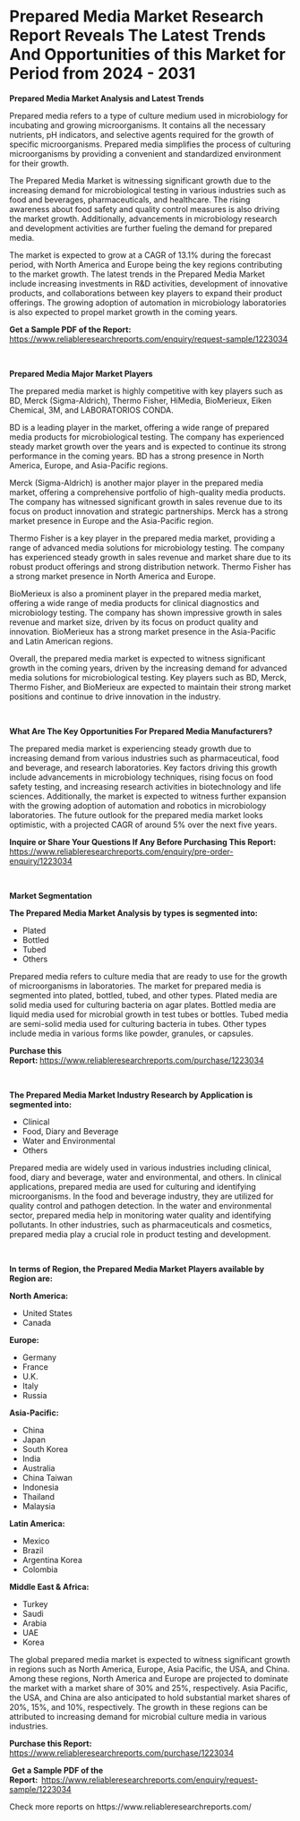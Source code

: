 <p><h1>Prepared Media Market Research Report Reveals The Latest Trends And Opportunities of this Market for Period from 2024 - 2031</h1></p><p><strong>Prepared Media Market Analysis and Latest Trends</strong></p>
<p><p>Prepared media refers to a type of culture medium used in microbiology for incubating and growing microorganisms. It contains all the necessary nutrients, pH indicators, and selective agents required for the growth of specific microorganisms. Prepared media simplifies the process of culturing microorganisms by providing a convenient and standardized environment for their growth.</p><p>The Prepared Media Market is witnessing significant growth due to the increasing demand for microbiological testing in various industries such as food and beverages, pharmaceuticals, and healthcare. The rising awareness about food safety and quality control measures is also driving the market growth. Additionally, advancements in microbiology research and development activities are further fueling the demand for prepared media.</p><p>The market is expected to grow at a CAGR of 13.1% during the forecast period, with North America and Europe being the key regions contributing to the market growth. The latest trends in the Prepared Media Market include increasing investments in R&D activities, development of innovative products, and collaborations between key players to expand their product offerings. The growing adoption of automation in microbiology laboratories is also expected to propel market growth in the coming years.</p></p>
<p><strong>Get a Sample PDF of the Report:&nbsp;</strong> <a href="https://www.reliableresearchreports.com/enquiry/request-sample/1223034">https://www.reliableresearchreports.com/enquiry/request-sample/1223034</a></p>
<p>&nbsp;</p>
<p><strong>Prepared Media Major Market Players</strong></p>
<p><p>The prepared media market is highly competitive with key players such as BD, Merck (Sigma-Aldrich), Thermo Fisher, HiMedia, BioMerieux, Eiken Chemical, 3M, and LABORATORIOS CONDA. </p><p>BD is a leading player in the market, offering a wide range of prepared media products for microbiological testing. The company has experienced steady market growth over the years and is expected to continue its strong performance in the coming years. BD has a strong presence in North America, Europe, and Asia-Pacific regions.</p><p>Merck (Sigma-Aldrich) is another major player in the prepared media market, offering a comprehensive portfolio of high-quality media products. The company has witnessed significant growth in sales revenue due to its focus on product innovation and strategic partnerships. Merck has a strong market presence in Europe and the Asia-Pacific region.</p><p>Thermo Fisher is a key player in the prepared media market, providing a range of advanced media solutions for microbiology testing. The company has experienced steady growth in sales revenue and market share due to its robust product offerings and strong distribution network. Thermo Fisher has a strong market presence in North America and Europe.</p><p>BioMerieux is also a prominent player in the prepared media market, offering a wide range of media products for clinical diagnostics and microbiology testing. The company has shown impressive growth in sales revenue and market size, driven by its focus on product quality and innovation. BioMerieux has a strong market presence in the Asia-Pacific and Latin American regions.</p><p>Overall, the prepared media market is expected to witness significant growth in the coming years, driven by the increasing demand for advanced media solutions for microbiological testing. Key players such as BD, Merck, Thermo Fisher, and BioMerieux are expected to maintain their strong market positions and continue to drive innovation in the industry.</p></p>
<p>&nbsp;</p>
<p><strong>What Are The Key Opportunities For Prepared Media Manufacturers?</strong></p>
<p><p>The prepared media market is experiencing steady growth due to increasing demand from various industries such as pharmaceutical, food and beverage, and research laboratories. Key factors driving this growth include advancements in microbiology techniques, rising focus on food safety testing, and increasing research activities in biotechnology and life sciences. Additionally, the market is expected to witness further expansion with the growing adoption of automation and robotics in microbiology laboratories. The future outlook for the prepared media market looks optimistic, with a projected CAGR of around 5% over the next five years.</p></p>
<p><strong>Inquire or Share Your Questions If Any Before Purchasing This Report:</strong> <a href="https://www.reliableresearchreports.com/enquiry/pre-order-enquiry/1223034">https://www.reliableresearchreports.com/enquiry/pre-order-enquiry/1223034</a></p>
<p>&nbsp;</p>
<p><strong>Market Segmentation</strong></p>
<p><strong>The Prepared Media Market Analysis by types is segmented into:</strong></p>
<p><ul><li>Plated</li><li>Bottled</li><li>Tubed</li><li>Others</li></ul></p>
<p><p>Prepared media refers to culture media that are ready to use for the growth of microorganisms in laboratories. The market for prepared media is segmented into plated, bottled, tubed, and other types. Plated media are solid media used for culturing bacteria on agar plates. Bottled media are liquid media used for microbial growth in test tubes or bottles. Tubed media are semi-solid media used for culturing bacteria in tubes. Other types include media in various forms like powder, granules, or capsules.</p></p>
<p><strong>Purchase this Report:&nbsp;</strong><a href="https://www.reliableresearchreports.com/purchase/1223034">https://www.reliableresearchreports.com/purchase/1223034</a></p>
<p>&nbsp;</p>
<p><strong>The Prepared Media Market Industry Research by Application is segmented into:</strong></p>
<p><ul><li>Clinical</li><li>Food, Diary and Beverage</li><li>Water and Environmental</li><li>Others</li></ul></p>
<p><p>Prepared media are widely used in various industries including clinical, food, diary and beverage, water and environmental, and others. In clinical applications, prepared media are used for culturing and identifying microorganisms. In the food and beverage industry, they are utilized for quality control and pathogen detection. In the water and environmental sector, prepared media help in monitoring water quality and identifying pollutants. In other industries, such as pharmaceuticals and cosmetics, prepared media play a crucial role in product testing and development.</p></p>
<p>&nbsp;</p>
<p><strong>In terms of Region, the Prepared Media Market Players available by Region are:</strong></p>
<p>
    <p> <strong> North America: </strong>
        <ul>
            <li>United States</li>
            <li>Canada</li>
        </ul>
        </p> 
    <p> <strong> Europe: </strong>
        <ul>
            <li>Germany</li>
            <li>France</li>
            <li>U.K.</li>
            <li>Italy</li>
            <li>Russia</li>
        </ul>
        </p> 
    <p> <strong> Asia-Pacific: </strong>
        <ul>
            <li>China</li>
            <li>Japan</li>
            <li>South Korea</li>
            <li>India</li>
            <li>Australia</li>
            <li>China Taiwan</li>
            <li>Indonesia</li>
            <li>Thailand</li>
            <li>Malaysia</li>
        </ul>
        </p> 
    <p> <strong> Latin America: </strong>
        <ul>
            <li>Mexico</li>
            <li>Brazil</li>
            <li>Argentina Korea</li>
            <li>Colombia</li>
        </ul>
        </p> 
    <p> <strong> Middle East & Africa: </strong>
        <ul>
            <li>Turkey</li>
            <li>Saudi</li>
            <li>Arabia</li>
            <li>UAE</li>
            <li>Korea</li>
        </ul>
    </p>
    </p>
<p><p>The global prepared media market is expected to witness significant growth in regions such as North America, Europe, Asia Pacific, the USA, and China. Among these regions, North America and Europe are projected to dominate the market with a market share of 30% and 25%, respectively. Asia Pacific, the USA, and China are also anticipated to hold substantial market shares of 20%, 15%, and 10%, respectively. The growth in these regions can be attributed to increasing demand for microbial culture media in various industries.</p></p>
<p><strong>Purchase this Report: </strong><a href="https://www.reliableresearchreports.com/purchase/1223034">https://www.reliableresearchreports.com/purchase/1223034</a></p>
<p>&nbsp;<strong>Get a Sample PDF of the Report:&nbsp;&nbsp;</strong><a href="https://www.reliableresearchreports.com/enquiry/request-sample/1223034">https://www.reliableresearchreports.com/enquiry/request-sample/1223034</a></p>
<p><strong></strong></p>
<p>Check more reports on https://www.reliableresearchreports.com/</p>